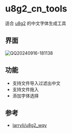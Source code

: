 # u8g2_cn_tools

适合 [u8g2](https://github.com/olikraus/u8g2) 的中文字体生成工具

## 界面

![QQ20240916-181138](https://github.com/user-attachments/assets/7ec7db2c-034e-4627-bc69-c4f7202a078a)

## 功能

- 支持文件导入过滤出中文
- 支持文件拖入
- 添加字体选择

## 参考

- [larryli/u8g2_wqy](https://github.com/larryli/u8g2_wqy)
